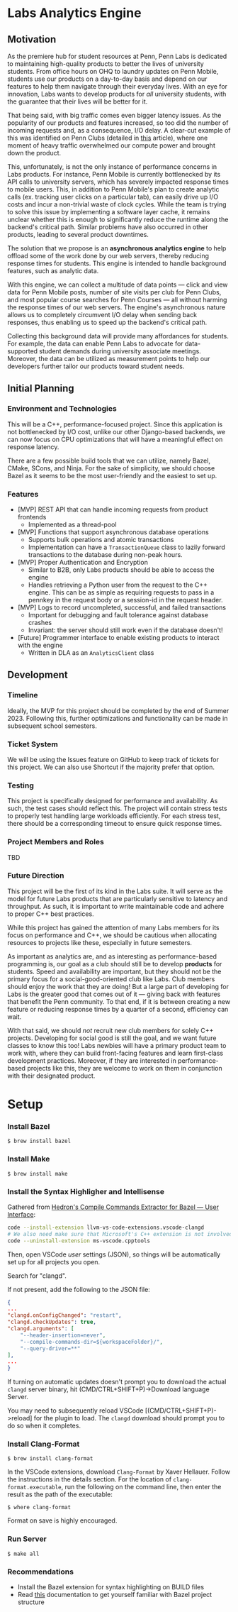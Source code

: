 # Labs Analytics Engine

## Motivation

As the premiere hub for student resources at Penn, Penn Labs is dedicated to maintaining high-quality products to better the lives of university students. From office hours on OHQ to laundry updates on Penn Mobile, students use our products on a day-to-day basis and depend on our features to help them navigate through their everyday lives. With an eye for innovation, Labs wants to develop products for _all_ university students, with the guarantee that their lives will be better for it.

That being said, with big traffic comes even bigger latency issues. As the popularity of our products and features increased, so too did the number of incoming requests and, as a consequence, I/O delay. A clear-cut example of this was identified on Penn Clubs (detailed in [this](https://pennlabs.org/blog/false-promises) article), where one moment of heavy traffic overwhelmed our compute power and brought down the product.

This, unfortunately, is not the only instance of performance concerns in Labs products. For instance, Penn Mobile is currently bottlenecked by its API calls to university servers, which has severely impacted response times to mobile users. This, in addition to Penn Mobile's plan to create analytic calls (ex. tracking user clicks on a particular tab), can easily drive up I/O costs and incur a non-trivial waste of clock cycles. While the team is trying to solve this issue by implementing a software layer cache, it remains unclear whether this is enough to significantly reduce the runtime along the backend's critical path. Similar problems have also occurred in other products, leading to several product downtimes.

The solution that we propose is an **asynchronous analytics engine** to help offload some of the work done by our web servers, thereby reducing response times for students. This engine is intended to handle background features, such as analytic data.

With this engine, we can collect a multitude of data points — click and view data for Penn Mobile posts, number of site visits per club for Penn Clubs, and most popular course searches for Penn Courses — all without harming the response times of our web servers. The engine's asynchronous nature allows us to completely circumvent I/O delay when sending back responses, thus enabling us to speed up the backend's critical path.

Collecting this background data will provide many affordances for students. For example, the data can enable Penn Labs to advocate for data-supported student demands during university associate meetings. Moreover, the data can be utilized as measurement points to help our developers further tailor our products toward student needs.

## Initial Planning

### Environment and Technologies
This will be a C++, performance-focused project. Since this application is not bottlenecked by I/O cost, unlike our other Django-based backends, we can now focus on CPU optimizations that will have a meaningful effect on response latency.

There are a few possible build tools that we can utilize, namely Bazel, CMake, SCons, and Ninja. For the sake of simplicity, we should choose Bazel as it seems to be the most user-friendly and the easiest to set up.

### Features
- [MVP] REST API that can handle incoming requests from product frontends
    - Implemented as a thread-pool
- [MVP] Functions that support asynchronous database operations
    - Supports bulk operations and atomic transactions
    - Implementation can have a `TransactionQueue` class to lazily forward transactions to the database during non-peak hours.
- [MVP] Proper Authentication and Encryption
    - Similar to B2B, only Labs products should be able to access the engine
    - Handles retrieving a Python user from the request to the C++ engine. This can be as simple as requiring requests to pass in a pennkey in the request body or a session-id in the request header.
- [MVP] Logs to record uncompleted, successful, and failed transactions
    - Important for debugging and fault tolerance against database crashes
    - Invariant: the server should still work even if the database doesn't!
- [Future] Programmer interface to enable existing products to interact with the engine
    - Written in DLA as an `AnalyticsClient` class

## Development

### Timeline
Ideally, the MVP for this project should be completed by the end of Summer 2023. Following this, further optimizations and functionality can be made in subsequent school semesters.

### Ticket System
We will be using the Issues feature on GitHub to keep track of tickets for this project. We can also use Shortcut if the majority prefer that option.

### Testing
This project is specifically designed for performance and availability. As such, the test cases should reflect this. The project will contain stress tests to properly test handling large workloads efficiently. For each stress test, there should be a corresponding timeout to ensure quick response times.

### Project Members and Roles
TBD
### Future Direction

This project will be the first of its kind in the Labs suite. It will serve as the model for future Labs products that are particularly sensitive to latency and throughput. As such, it is important to write maintainable code and adhere to proper C++ best practices.

While this project has gained the attention of many Labs members for its focus on performance and C++, we should be cautious when allocating resources to projects like these, especially in future semesters.

As important as analytics are, and as interesting as performance-based programming is, our goal as a club should still be to develop **products** for students. Speed and availability are important, but they should not be the primary focus for a social-good-oriented club like Labs. Club members should enjoy the work that they are doing! But a large part of developing for Labs is the greater good that comes out of it — giving back with features that benefit the Penn community. To that end, if it is between creating a new feature or reducing response times by a quarter of a second, efficiency can wait.

With that said, we should _not_ recruit new club members for solely C++ projects. Developing for social good is still the goal, and we want future classes to know this too! Labs newbies will have a primary product team to work with, where they can build front-facing features and learn first-class development practices. Moreover, if they are interested in performance-based projects like this, they are welcome to work on them in conjunction with their designated product.

# Setup

### Install Bazel
```
$ brew install bazel
```

### Install Make
```
$ brew install make
```

### Install the Syntax Highligher and Intellisense

Gathered from [Hedron's Compile Commands Extractor for Bazel — User Interface](https://github.com/hedronvision/bazel-compile-commands-extractor):

```bash
code --install-extension llvm-vs-code-extensions.vscode-clangd
# We also need make sure that Microsoft's C++ extension is not involved and interfering.
code --uninstall-extension ms-vscode.cpptools
```

Then, open VSCode *user* settings (JSON), so things will be automatically set up for all projects you open.

Search for "clangd".

If not present, add the following to the JSON file:

```json
{
...
"clangd.onConfigChanged": "restart",
"clangd.checkUpdates": true,
"clangd.arguments": [
    "--header-insertion=never",
    "--compile-commands-dir=${workspaceFolder}/",
    "--query-driver=**"
],
...
}
```

If turning on automatic updates doesn't prompt you to download the actual `clangd` server binary, hit (CMD/CTRL+SHIFT+P)->Download language Server.

You may need to subsequently reload VSCode [(CMD/CTRL+SHIFT+P)->reload] for the plugin to load. The `clangd` download should prompt you to do so when it completes.

### Install Clang-Format

```
$ brew install clang-format
```

In the VSCode extensions, download `Clang-Format` by Xaver Hellauer. Follow the instructions in the details section. For the location of `clang-format.executable`,
run the following on the command line, then enter the result as the path of the executable:

```
$ where clang-format
```

Format on save is highly encouraged.

### Run Server
```
$ make all
```

### Recommendations
- Install the Bazel extension for syntax highlighting on BUILD files
- Read [this](https://bazel.build/start/cpp) documentation to get yourself familiar with Bazel project structure
